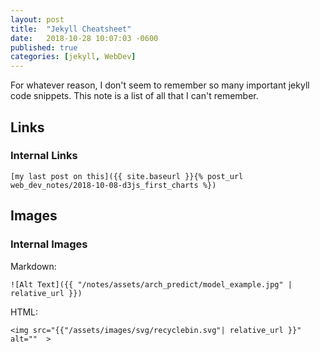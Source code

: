 ```yaml
---
layout: post
title:  "Jekyll Cheatsheet"
date:   2018-10-28 10:07:03 -0600
published: true
categories: [jekyll, WebDev]
---
```


For whatever reason, I don't seem to remember so many important jekyll code snippets.   This note is a list of all that I can't remember.

## Links

### Internal Links
```liquid
[my last post on this]({{ site.baseurl }}{% post_url web_dev_notes/2018-10-08-d3js_first_charts %})
```


## Images

### Internal Images
Markdown:
```liquid
![Alt Text]({{ "/notes/assets/arch_predict/model_example.jpg" | relative_url }})
```
HTML:
```liquid
<img src="{{"/assets/images/svg/recyclebin.svg"| relative_url }}" alt=""  >
```
